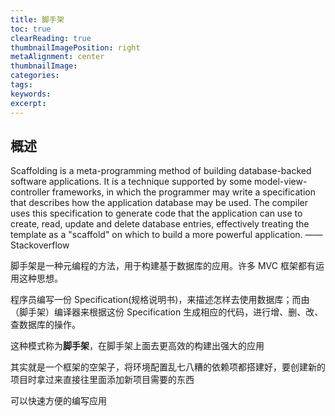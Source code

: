 ```yaml
---
title: 脚手架
toc: true
clearReading: true
thumbnailImagePosition: right
metaAlignment: center
thumbnailImage:
categories:
tags:
keywords:
excerpt:
---
```




## 概述

Scaffolding is a meta-programming method of building database-backed software applications. It is a technique supported by some model-view-controller frameworks, in which the programmer may write a specification that describes how the application database may be used. The compiler uses this specification to generate code that the application can use to create, read, update and delete database entries, effectively treating the template as a "scaffold" on which to build a more powerful application. ——Stackoverflow

脚手架是一种元编程的方法，用于构建基于数据库的应用。许多 MVC 框架都有运用这种思想。

程序员编写一份 Specification(规格说明书)，来描述怎样去使用数据库；而由（脚手架）编译器来根据这份 Specification 生成相应的代码，进行增、删、改、查数据库的操作。

这种模式称为**脚手架**，在脚手架上面去更高效的构建出强大的应用

其实就是一个框架的空架子，将环境配置乱七八糟的依赖项都搭建好，要创建新的项目时拿过来直接往里面添加新项目需要的东西

可以快速方便的编写应用

